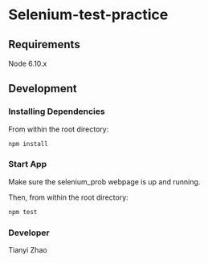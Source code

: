# Selenium-test-practice

## Requirements

Node 6.10.x

## Development

### Installing Dependencies

From within the root directory:

```sh
npm install

```

### Start App

Make sure the selenium_prob webpage is up and running. 

Then, from within the root directory:

```sh
npm test

```

### Developer
Tianyi Zhao
